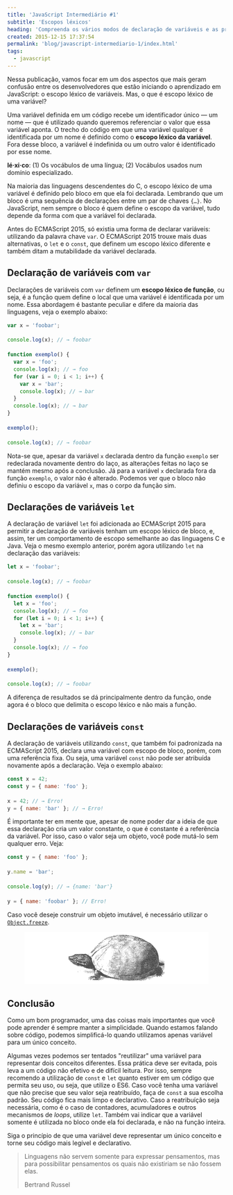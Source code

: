 ```yaml
---
title: 'JavaScript Intermediário #1'
subtitle: 'Escopos léxicos'
heading: 'Compreenda os vários modos de declaração de variáveis e as principais características do escopo léxico no JavaScript.'
created: 2015-12-15 17:37:54
permalink: 'blog/javascript-intermediario-1/index.html'
tags:
  - javascript
---
```


Nessa publicação, vamos focar em um dos aspectos que mais geram confusão entre
os desenvolvedores que estão iniciando o aprendizado em JavaScript: o escopo
léxico de variáveis. Mas, o que é escopo léxico de uma variável?

Uma variável definida em um código recebe um identificador único — um nome — que
é utilizado quando queremos referenciar o valor que essa variável aponta. O
trecho do código em que uma variável qualquer é identificada por um nome é
definido como o **escopo léxico da variável**. Fora desse bloco, a variável é
indefinida ou um outro valor é identificado por esse nome.

<aside> <p> <b>lé·xi·co</b>: (1) Os vocábulos de uma língua; (2) Vocábulos
usados num domínio especializado. </p> </aside>

Na maioria das linguagens descendentes do C, o escopo léxico de uma variável é
definido pelo bloco em que ela foi declarada. Lembrando que um bloco é uma
sequência de declarações entre um par de chaves `{…}`. No JavaScript, nem sempre
o bloco é quem define o escopo da variável, tudo depende da forma com que a
variável foi declarada.

Antes do ECMAScript 2015, só existia uma forma de declarar variáveis: utilizando
da palavra chave `var`. O ECMAScript 2015 trouxe mais duas alternativas, o `let`
e o `const`, que definem um escopo léxico diferente e também ditam a
mutabilidade da variável declarada.

## Declaração de variáveis com `var`

Declarações de variáveis com `var` definem um **escopo léxico de função**, ou
seja, é a função quem define o local que uma variável é identificada por um
nome. Essa abordagem é bastante peculiar e difere da maioria das linguagens,
veja o exemplo abaixo:

```js
var x = 'foobar';

console.log(x); // → foobar

function exemplo() {
  var x = 'foo';
  console.log(x); // → foo
  for (var i = 0; i < 1; i++) {
    var x = 'bar';
    console.log(x); // → bar
  }
  console.log(x); // → bar
}

exemplo();

console.log(x); // → foobar
```

Nota-se que, apesar da variável `x` declarada dentro da função `exemplo` ser
redeclarada novamente dentro do laço, as alterações feitas no laço se mantém
mesmo após a conclusão. Já para a variável `x` declarada fora da função
`exemplo`, o valor não é alterado. Podemos ver que o bloco não definiu o escopo
da variável `x`, mas o corpo da função sim.

## Declarações de variáveis `let`

A declaração de variável `let` foi adicionada ao ECMAScript 2015 para permitir a
declaração de variáveis tenham um escopo léxico de bloco, e, assim, ter um
comportamento de escopo semelhante ao das linguagens C e Java. Veja o mesmo
exemplo anterior, porém agora utilizando `let` na declaração das variáveis:

```js
let x = 'foobar';

console.log(x); // → foobar

function exemplo() {
  let x = 'foo';
  console.log(x); // → foo
  for (let i = 0; i < 1; i++) {
    let x = 'bar';
    console.log(x); // → bar
  }
  console.log(x); // → foo
}

exemplo();

console.log(x); // → foobar
```

A diferença de resultados se dá principalmente dentro da função, onde agora é o
bloco que delimita o escopo léxico e não mais a função.

## Declarações de variáveis `const`

A declaração de variáveis utilizando `const`, que também foi padronizada na
ECMAScript 2015, declara uma variável com escopo de bloco, porém, com uma
referência fixa. Ou seja, uma variável `const` não pode ser atribuída novamente
após a declaração. Veja o exemplo abaixo:

```js
const x = 42;
const y = { name: 'foo' };

x = 42; // → Erro!
y = { name: 'bar' }; // → Erro!
```

É importante ter em mente que, apesar de nome poder dar a ideia de que essa
declaração cria um valor constante, o que é constante é a referência da
variável. Por isso, caso o valor seja um objeto, você pode mutá-lo sem qualquer
erro. Veja:

```js
const y = { name: 'foo' };

y.name = 'bar';

console.log(y); // → {name: 'bar'}

y = { name: 'foobar' }; // Erro!
```

Caso você deseje construir um objeto imutável, é necessário utilizar o
[`Object.freeze`](https://developer.mozilla.org/en-US/docs/Web/JavaScript/Reference/Global_Objects/Object/freeze).

<figure>
  <img
    src="/img/illustrations/turtle.svg"
    alt="Uma tartaruga."
    decoding="async"
    loading="lazy"
  />
</figure>

## Conclusão

Como um bom programador, uma das coisas mais importantes que você pode aprender
é sempre manter a simplicidade. Quando estamos falando sobre código, podemos
simplificá-lo quando utilizamos apenas variável para um único conceito.

Algumas vezes podemos ser tentados "reutilizar" uma variável para representar
dois conceitos diferentes. Essa prática deve ser evitada, pois leva a um código
não efetivo e de difícil leitura. Por isso, sempre recomendo a utilização de
`const` e `let` quanto estiver em um código que permita seu uso, ou seja, que
utilize o ES6. Caso você tenha uma variável que não precise que seu valor seja
reatribuído, faça de `const` a sua escolha padrão. Seu código fica mais limpo e
declarativo. Caso a reatribuíção seja necessária, como é o caso de contadores,
acumuladores e outros mecanismos de _loops_, utilize `let`. Também vai indicar
que a variável somente é utilizada no bloco onde ela foi declarada, e não na
função inteira.

Siga o princípio de que uma variável deve representar um único conceito e torne
seu código mais legível e declarativo.

<blockquote> <p> Linguagens não servem somente para expressar pensamentos, mas
para possibilitar pensamentos os quais não existiriam se não fossem elas. </p>
<footer>Bertrand Russel</footer> </blockquote>
